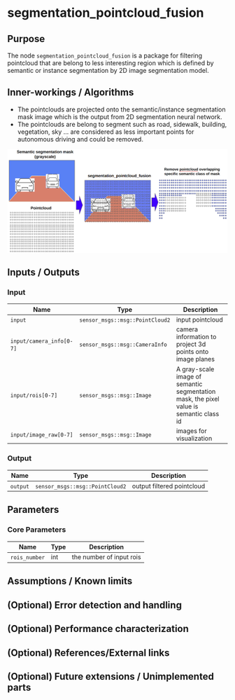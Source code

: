 # segmentation_pointcloud_fusion

## Purpose

The node `segmentation_pointcloud_fusion` is a package for filtering pointcloud that are belong to less interesting region which is defined by semantic or instance segmentation by 2D image segmentation model.

## Inner-workings / Algorithms

- The pointclouds are projected onto the semantic/instance segmentation mask image which is the output from 2D segmentation neural network.
- The pointclouds are belong to segment such as road, sidewalk, building, vegetation, sky ... are considered as less important points for autonomous driving and could be removed.

![segmentation_pointcloud_fusion_image](./images/segmentation_pointcloud_fusion.png)

## Inputs / Outputs

### Input

| Name                     | Type                            | Description                                                                            |
| ------------------------ | ------------------------------- | -------------------------------------------------------------------------------------- |
| `input`                  | `sensor_msgs::msg::PointCloud2` | input pointcloud                                                                       |
| `input/camera_info[0-7]` | `sensor_msgs::msg::CameraInfo`  | camera information to project 3d points onto image planes                              |
| `input/rois[0-7]`        | `sensor_msgs::msg::Image`       | A gray-scale image of semantic segmentation mask, the pixel value is semantic class id |
| `input/image_raw[0-7]`   | `sensor_msgs::msg::Image`       | images for visualization                                                               |

### Output

| Name     | Type                            | Description                |
| -------- | ------------------------------- | -------------------------- |
| `output` | `sensor_msgs::msg::PointCloud2` | output filtered pointcloud |

## Parameters

### Core Parameters

| Name          | Type | Description              |
| ------------- | ---- | ------------------------ |
| `rois_number` | int  | the number of input rois |

## Assumptions / Known limits

<!-- Write assumptions and limitations of your implementation.

Example:
  This algorithm assumes obstacles are not moving, so if they rapidly move after the vehicle started to avoid them, it might collide with them.
  Also, this algorithm doesn't care about blind spots. In general, since too close obstacles aren't visible due to the sensing performance limit, please take enough margin to obstacles.
-->

## (Optional) Error detection and handling

<!-- Write how to detect errors and how to recover from them.

Example:
  This package can handle up to 20 obstacles. If more obstacles found, this node will give up and raise diagnostic errors.
-->

## (Optional) Performance characterization

<!-- Write performance information like complexity. If it wouldn't be the bottleneck, not necessary.

Example:

  ### Complexity

  This algorithm is O(N).

  ### Processing time

  ...
-->

## (Optional) References/External links

<!-- Write links you referred to when you implemented.

Example:
  [1] {link_to_a_thesis}
  [2] {link_to_an_issue}
-->

## (Optional) Future extensions / Unimplemented parts

<!-- Write future extensions of this package.

Example:
  Currently, this package can't handle the chattering obstacles well. We plan to add some probabilistic filters in the perception layer to improve it.
  Also, there are some parameters that should be global(e.g. vehicle size, max steering, etc.). These will be refactored and defined as global parameters so that we can share the same parameters between different nodes.
-->
